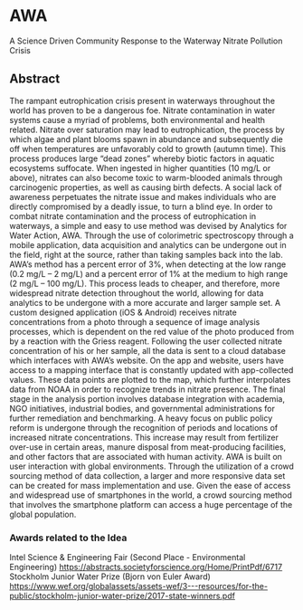 # AWA
A Science Driven Community Response to the Waterway Nitrate Pollution Crisis

## Abstract

The rampant eutrophication crisis present in waterways throughout the world has proven to be a dangerous foe. Nitrate contamination in water systems cause a myriad of problems, both environmental and health related. Nitrate over saturation may lead to eutrophication, the process by which algae and plant blooms spawn in abundance and subsequently die off when temperatures are unfavorably cold to growth (autumn time). This process produces large “dead zones” whereby biotic factors in aquatic ecosystems suffocate. When ingested in higher quantities (10 mg/L or above), nitrates can also become toxic to warm-blooded animals through carcinogenic properties, as well as causing birth defects. A social lack of awareness perpetuates the nitrate issue and makes individuals who are directly compromised by a deadly issue, to turn a blind eye.
In order to combat nitrate contamination and the process of eutrophication in waterways, a simple and easy to use method was devised by Analytics for Water Action, AWA. Through the use of colorimetric spectroscopy through a mobile application, data acquisition and analytics can be undergone out in the field, right at the source, rather than taking samples back into the lab. AWA’s method has a percent error of 3%, when detecting at the low range (0.2 mg/L – 2 mg/L) and a percent error of 1% at the medium to high range (2 mg/L – 100 mg/L). This process leads to cheaper, and therefore, more widespread nitrate detection throughout the world, allowing for data analytics to be undergone with a more accurate and larger sample set.
A custom designed application (iOS & Android) receives nitrate concentrations from a photo through a sequence of image analysis processes, which is dependent on the red value of the photo produced from by a reaction with the Griess reagent. Following the user collected nitrate concentration of his or her sample, all the data is sent to a cloud database which interfaces with AWA’s website. On the app and website, users have access to a mapping interface that is constantly updated with app-collected values. These data points are plotted to the map, which further interpolates data from NOAA in order to recognize trends in nitrate presence.
The final stage in the analysis portion involves database integration with academia, NGO initiatives, industrial bodies, and governmental administrations for further remediation and benchmarking. A heavy focus on public policy reform is undergone through the recognition of periods and locations of increased nitrate concentrations. This increase may result from fertilizer over-use in certain areas, manure disposal from meat-producing facilities, and other factors that are associated with human activity.
AWA is built on user interaction with global environments. Through the utilization of a crowd sourcing method of data collection, a larger and more responsive data set can be created for mass implementation and use. Given the ease of access and widespread use of smartphones in the world, a crowd sourcing method that involves the smartphone platform can access a huge percentage of the global population.



### Awards related to the Idea
Intel Science & Engineering Fair (Second Place - Environmental Engineering)
https://abstracts.societyforscience.org/Home/PrintPdf/6717
Stockholm Junior Water Prize (Bjorn von Euler Award)
https://www.wef.org/globalassets/assets-wef/3---resources/for-the-public/stockholm-junior-water-prize/2017-state-winners.pdf
